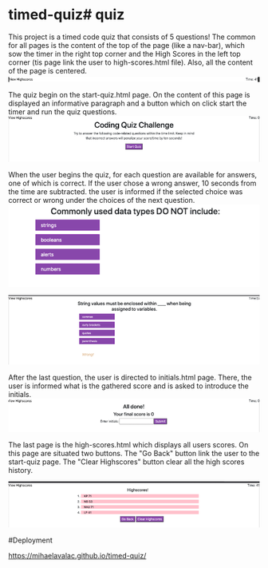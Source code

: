 # timed-quiz# quiz
This project is a timed code quiz that consists of 5 questions!
The common for all pages is the content of the top of the page (like a nav-bar), which sow the timer in the right top corner and the High Scores in the left top corner (tis page link the user to high-scores.html file). Also, all the content of the page is centered. 
<img  src="img/nav-bar.png"> 

The quiz begin on the start-quiz.html page. On the content of this page is displayed an informative paragraph and a button which on click start the timer and run the quiz questions. 
<img src="img/startQuiz.png">

When the user begins the quiz, for each question are available for answers, one of which is correct. If the user chose a wrong answer, 10 seconds from the time are subtracted. the user is informed if the selected choice was correct or wrong under the choices of the next question. 
<img src = "img/question 1.png">


<img  src="img/wrong.png">

After the last question, the user is directed to initials.html page. There, the user is informed what is the gathered score and is asked to introduce the initials. 
<img  src="img/initials.png">

The last page is the high-scores.html which displays all users scores. On this page are situated two buttons. The "Go Back" button link the user to the start-quiz page. The "Clear Highscores" button clear all the high scores history. 

<img  src="img/scores.png">

#Deployment

https://mihaelavalac.github.io/timed-quiz/